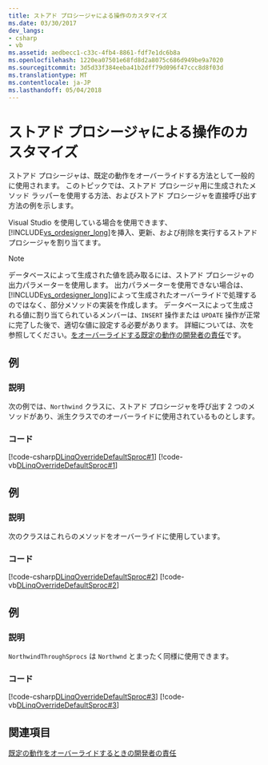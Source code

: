 ```yaml
---
title: ストアド プロシージャによる操作のカスタマイズ
ms.date: 03/30/2017
dev_langs:
- csharp
- vb
ms.assetid: aedbecc1-c33c-4fb4-8861-fdf7e1dc6b8a
ms.openlocfilehash: 1220ea07501e68fd8d2a8075c686d949be9a7020
ms.sourcegitcommit: 3d5d33f384eeba41b2dff79d096f47ccc8d8f03d
ms.translationtype: MT
ms.contentlocale: ja-JP
ms.lasthandoff: 05/04/2018
---
```

# <a name="customizing-operations-by-using-stored-procedures"></a>ストアド プロシージャによる操作のカスタマイズ
ストアド プロシージャは、既定の動作をオーバーライドする方法として一般的に使用されます。 このトピックでは、ストアド プロシージャ用に生成されたメソッド ラッパーを使用する方法、およびストアド プロシージャを直接呼び出す方法の例を示します。  
  
 Visual Studio を使用している場合を使用できます、[!INCLUDE[vs_ordesigner_long](../../../../../../includes/vs-ordesigner-long-md.md)]を挿入、更新、および削除を実行するストアド プロシージャを割り当てます。  
  
> [!NOTE]
>  データベースによって生成された値を読み取るには、ストアド プロシージャの出力パラメーターを使用します。 出力パラメーターを使用できない場合は、[!INCLUDE[vs_ordesigner_long](../../../../../../includes/vs-ordesigner-long-md.md)]によって生成されたオーバーライドで処理するのではなく、部分メソッドの実装を作成します。 データベースによって生成される値に割り当てられているメンバーは、`INSERT` 操作または `UPDATE` 操作が正常に完了した後で、適切な値に設定する必要があります。 詳細については、次を参照してください。[をオーバーライドする既定の動作の開発者の責任](../../../../../../docs/framework/data/adonet/sql/linq/responsibilities-of-the-developer-in-overriding-default-behavior.md)です。  
  
## <a name="example"></a>例  
  
### <a name="description"></a>説明  
 次の例では、`Northwind` クラスに、ストアド プロシージャを呼び出す 2 つのメソッドがあり、派生クラスでのオーバーライドに使用されているものとします。  
  
### <a name="code"></a>コード  
 [!code-csharp[DLinqOverrideDefaultSproc#1](../../../../../../samples/snippets/csharp/VS_Snippets_Data/DLinqOverrideDefaultSproc/cs/northwind.cs#1)]
 [!code-vb[DLinqOverrideDefaultSproc#1](../../../../../../samples/snippets/visualbasic/VS_Snippets_Data/DLinqOverrideDefaultSproc/vb/northwind.vb#1)]  
  
## <a name="example"></a>例  
  
### <a name="description"></a>説明  
 次のクラスはこれらのメソッドをオーバーライドに使用しています。  
  
### <a name="code"></a>コード  
 [!code-csharp[DLinqOverrideDefaultSproc#2](../../../../../../samples/snippets/csharp/VS_Snippets_Data/DLinqOverrideDefaultSproc/cs/northwind.cs#2)]
 [!code-vb[DLinqOverrideDefaultSproc#2](../../../../../../samples/snippets/visualbasic/VS_Snippets_Data/DLinqOverrideDefaultSproc/vb/northwind.vb#2)]  
  
## <a name="example"></a>例  
  
### <a name="description"></a>説明  
 `NorthwindThroughSprocs` は `Northwnd` とまったく同様に使用できます。  
  
### <a name="code"></a>コード  
 [!code-csharp[DLinqOverrideDefaultSproc#3](../../../../../../samples/snippets/csharp/VS_Snippets_Data/DLinqOverrideDefaultSproc/cs/Program.cs#3)]
 [!code-vb[DLinqOverrideDefaultSproc#3](../../../../../../samples/snippets/visualbasic/VS_Snippets_Data/DLinqOverrideDefaultSproc/vb/Module1.vb#3)]  
  
## <a name="see-also"></a>関連項目  
 [既定の動作をオーバーライドするときの開発者の責任](../../../../../../docs/framework/data/adonet/sql/linq/responsibilities-of-the-developer-in-overriding-default-behavior.md)
